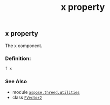 ﻿---
title: x property
second_title: Aspose.3D for Python via .NET API References
description: 
type: docs
weight: 40
url: /python-net/aspose.threed.utilities/fvector2/x/
is_root: false
---

## x property


The x component.
### Definition:
```python
f x 
```

### See Also
* module [`aspose.threed.utilities`](../../)
* class [`FVector2`](/3d/python-net/aspose.threed.utilities/fvector2)
